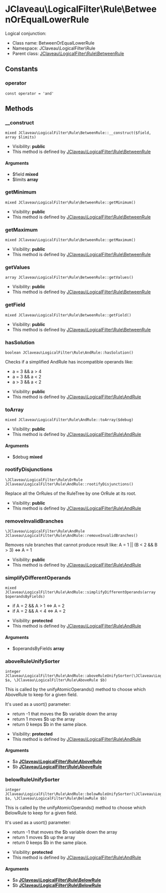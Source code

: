 JClaveau\LogicalFilter\Rule\BetweenOrEqualLowerRule
===============

Logical conjunction:




* Class name: BetweenOrEqualLowerRule
* Namespace: JClaveau\LogicalFilter\Rule
* Parent class: [JClaveau\LogicalFilter\Rule\BetweenRule](JClaveau-LogicalFilter-Rule-BetweenRule.md)



Constants
----------


### operator

    const operator = 'and'







Methods
-------


### __construct

    mixed JClaveau\LogicalFilter\Rule\BetweenRule::__construct($field, array $limits)





* Visibility: **public**
* This method is defined by [JClaveau\LogicalFilter\Rule\BetweenRule](JClaveau-LogicalFilter-Rule-BetweenRule.md)


#### Arguments
* $field **mixed**
* $limits **array**



### getMinimum

    mixed JClaveau\LogicalFilter\Rule\BetweenRule::getMinimum()





* Visibility: **public**
* This method is defined by [JClaveau\LogicalFilter\Rule\BetweenRule](JClaveau-LogicalFilter-Rule-BetweenRule.md)




### getMaximum

    mixed JClaveau\LogicalFilter\Rule\BetweenRule::getMaximum()





* Visibility: **public**
* This method is defined by [JClaveau\LogicalFilter\Rule\BetweenRule](JClaveau-LogicalFilter-Rule-BetweenRule.md)




### getValues

    array JClaveau\LogicalFilter\Rule\BetweenRule::getValues()





* Visibility: **public**
* This method is defined by [JClaveau\LogicalFilter\Rule\BetweenRule](JClaveau-LogicalFilter-Rule-BetweenRule.md)




### getField

    mixed JClaveau\LogicalFilter\Rule\BetweenRule::getField()





* Visibility: **public**
* This method is defined by [JClaveau\LogicalFilter\Rule\BetweenRule](JClaveau-LogicalFilter-Rule-BetweenRule.md)




### hasSolution

    boolean JClaveau\LogicalFilter\Rule\AndRule::hasSolution()

Checks if a simplified AndRule has incompatible operands like:
+ a = 3 && a > 4
+ a = 3 && a < 2
+ a > 3 && a < 2



* Visibility: **public**
* This method is defined by [JClaveau\LogicalFilter\Rule\AndRule](JClaveau-LogicalFilter-Rule-AndRule.md)




### toArray

    mixed JClaveau\LogicalFilter\Rule\AndRule::toArray($debug)





* Visibility: **public**
* This method is defined by [JClaveau\LogicalFilter\Rule\AndRule](JClaveau-LogicalFilter-Rule-AndRule.md)


#### Arguments
* $debug **mixed**



### rootifyDisjunctions

    \JClaveau\LogicalFilter\Rule\OrRule JClaveau\LogicalFilter\Rule\AndRule::rootifyDisjunctions()

Replace all the OrRules of the RuleTree by one OrRule at its root.



* Visibility: **public**
* This method is defined by [JClaveau\LogicalFilter\Rule\AndRule](JClaveau-LogicalFilter-Rule-AndRule.md)




### removeInvalidBranches

    \JClaveau\LogicalFilter\Rule\AndRule JClaveau\LogicalFilter\Rule\AndRule::removeInvalidBranches()

Removes rule branches that cannot produce result like:
A = 1 || (B < 2 && B > 3) <=> A = 1



* Visibility: **public**
* This method is defined by [JClaveau\LogicalFilter\Rule\AndRule](JClaveau-LogicalFilter-Rule-AndRule.md)




### simplifyDifferentOperands

    mixed JClaveau\LogicalFilter\Rule\AndRule::simplifyDifferentOperands(array $operandsByFields)

+ if A = 2 && A > 1 <=> A = 2
+ if A = 2 && A < 4 <=> A = 2



* Visibility: **protected**
* This method is defined by [JClaveau\LogicalFilter\Rule\AndRule](JClaveau-LogicalFilter-Rule-AndRule.md)


#### Arguments
* $operandsByFields **array**



### aboveRuleUnifySorter

    integer JClaveau\LogicalFilter\Rule\AndRule::aboveRuleUnifySorter(\JClaveau\LogicalFilter\Rule\AboveRule $a, \JClaveau\LogicalFilter\Rule\AboveRule $b)

This is called by the unifyAtomicOperands() method to choose which AboveRule
to keep for a given field.

It's used as a usort() parameter:
+ return -1 that moves the $b variable down the array
+ return  1 moves $b up the array
+ return  0 keeps $b in the same place.

* Visibility: **protected**
* This method is defined by [JClaveau\LogicalFilter\Rule\AndRule](JClaveau-LogicalFilter-Rule-AndRule.md)


#### Arguments
* $a **[JClaveau\LogicalFilter\Rule\AboveRule](JClaveau-LogicalFilter-Rule-AboveRule.md)**
* $b **[JClaveau\LogicalFilter\Rule\AboveRule](JClaveau-LogicalFilter-Rule-AboveRule.md)**



### belowRuleUnifySorter

    integer JClaveau\LogicalFilter\Rule\AndRule::belowRuleUnifySorter(\JClaveau\LogicalFilter\Rule\BelowRule $a, \JClaveau\LogicalFilter\Rule\BelowRule $b)

This is called by the unifyAtomicOperands() method to choose which BelowRule
to keep for a given field.

It's used as a usort() parameter:
+ return -1 that moves the $b variable down the array
+ return  1 moves $b up the array
+ return  0 keeps $b in the same place.

* Visibility: **protected**
* This method is defined by [JClaveau\LogicalFilter\Rule\AndRule](JClaveau-LogicalFilter-Rule-AndRule.md)


#### Arguments
* $a **[JClaveau\LogicalFilter\Rule\BelowRule](JClaveau-LogicalFilter-Rule-BelowRule.md)**
* $b **[JClaveau\LogicalFilter\Rule\BelowRule](JClaveau-LogicalFilter-Rule-BelowRule.md)**


